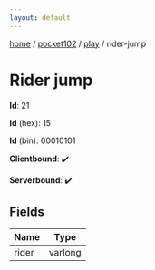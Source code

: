 ```yaml
---
layout: default
---
```


[home](/)  /  [pocket102](/protocol/pocket102)  /  [play](/protocol/pocket102/play)  /  rider-jump

# Rider jump

**Id**: 21

**Id** (hex): 15

**Id** (bin): 00010101

**Clientbound**: ✔️

**Serverbound**: ✔️

## Fields

Name | Type
---|---
rider | varlong

